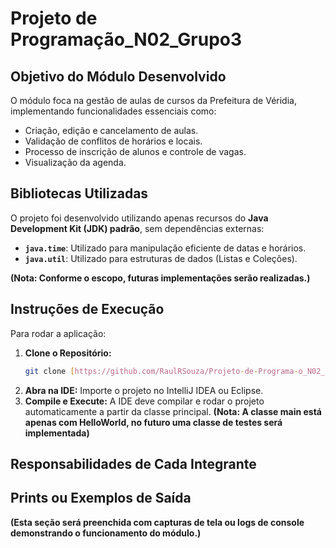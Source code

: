 # Projeto de Programação_N02_Grupo3

## Objetivo do Módulo Desenvolvido

O módulo foca na gestão de aulas de cursos da Prefeitura de Véridia, implementando funcionalidades essenciais como:
* Criação, edição e cancelamento de aulas.
* Validação de conflitos de horários e locais.
* Processo de inscrição de alunos e controle de vagas.
* Visualização da agenda.

## Bibliotecas Utilizadas

O projeto foi desenvolvido utilizando apenas recursos do **Java Development Kit (JDK) padrão**, sem dependências externas:
* **`java.time`**: Utilizado para manipulação eficiente de datas e horários.
* **`java.util`**: Utilizado para estruturas de dados (Listas e Coleções).

**(Nota: Conforme o escopo, futuras implementações serão realizadas.)**

## Instruções de Execução

Para rodar a aplicação:

1.  **Clone o Repositório:**
    ```bash
    git clone [https://github.com/RaulRSouza/Projeto-de-Programa-o_N02_Grupo3.git](https://github.com/RaulRSouza/Projeto-de-Programa-o_N02_Grupo3.git)
    ```
2.  **Abra na IDE:** Importe o projeto no IntelliJ IDEA ou Eclipse.
3.  **Compile e Execute:** A IDE deve compilar e rodar o projeto automaticamente a partir da classe principal.
    **(Nota: A classe main está apenas com HelloWorld, no futuro uma classe de testes será implementada)**  
    
    
    
## Responsabilidades de Cada Integrante



## Prints ou Exemplos de Saída

**(Esta seção será preenchida com capturas de tela ou logs de console demonstrando o funcionamento do módulo.)**

